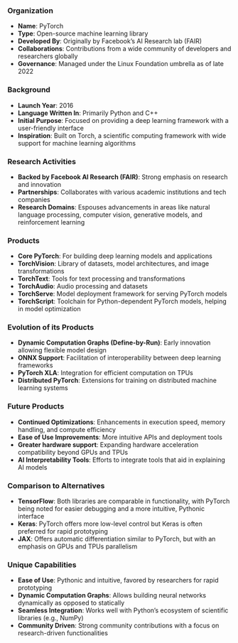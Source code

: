### Organization
- **Name**: PyTorch
- **Type**: Open-source machine learning library
- **Developed By**: Originally by Facebook’s AI Research lab (FAIR)
- **Collaborations**: Contributions from a wide community of developers and researchers globally
- **Governance**: Managed under the Linux Foundation umbrella as of late 2022

### Background
- **Launch Year**: 2016
- **Language Written In**: Primarily Python and C++
- **Initial Purpose**: Focused on providing a deep learning framework with a user-friendly interface
- **Inspiration**: Built on Torch, a scientific computing framework with wide support for machine learning algorithms

### Research Activities
- **Backed by Facebook AI Research (FAIR)**: Strong emphasis on research and innovation
- **Partnerships**: Collaborates with various academic institutions and tech companies
- **Research Domains**: Espouses advancements in areas like natural language processing, computer vision, generative models, and reinforcement learning

### Products
- **Core PyTorch**: For building deep learning models and applications
- **TorchVision**: Library of datasets, model architectures, and image transformations
- **TorchText**: Tools for text processing and transformations
- **TorchAudio**: Audio processing and datasets
- **TorchServe**: Model deployment framework for serving PyTorch models
- **TorchScript**: Toolchain for Python-dependent PyTorch models, helping in model optimization

### Evolution of its Products
- **Dynamic Computation Graphs (Define-by-Run)**: Early innovation allowing flexible model design
- **ONNX Support**: Facilitation of interoperability between deep learning frameworks
- **PyTorch XLA**: Integration for efficient computation on TPUs
- **Distributed PyTorch**: Extensions for training on distributed machine learning systems

### Future Products
- **Continued Optimizations**: Enhancements in execution speed, memory handling, and compute efficiency
- **Ease of Use Improvements**: More intuitive APIs and deployment tools
- **Greater hardware support**: Expanding hardware acceleration compatibility beyond GPUs and TPUs
- **AI Interpretability Tools**: Efforts to integrate tools that aid in explaining AI models

### Comparison to Alternatives
- **TensorFlow**: Both libraries are comparable in functionality, with PyTorch being noted for easier debugging and a more intuitive, Pythonic interface
- **Keras**: PyTorch offers more low-level control but Keras is often preferred for rapid prototyping
- **JAX**: Offers automatic differentiation similar to PyTorch, but with an emphasis on GPUs and TPUs parallelism

### Unique Capabilities
- **Ease of Use**: Pythonic and intuitive, favored by researchers for rapid prototyping
- **Dynamic Computation Graphs**: Allows building neural networks dynamically as opposed to statically
- **Seamless Integration**: Works well with Python’s ecosystem of scientific libraries (e.g., NumPy)
- **Community Driven**: Strong community contributions with a focus on research-driven functionalities